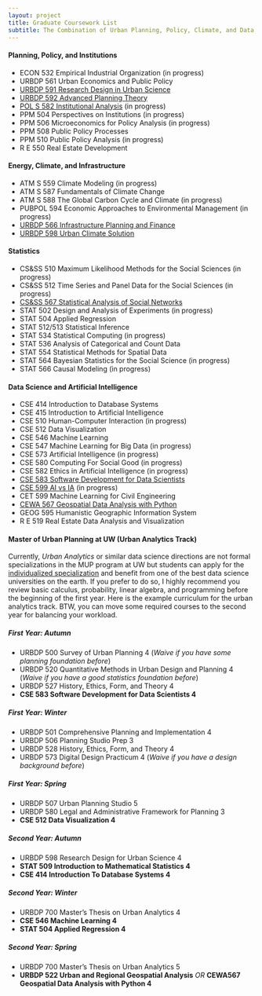 ```yaml
---
layout: project
title: Graduate Coursework List
subtitle: The Combination of Urban Planning, Policy, Climate, and Data Science Course Resources at the University of Washington.
---
```


#### Planning, Policy, and Institutions

- ECON 532 Empirical Industrial Organization (in progress)
- URBDP 561 Urban Economics and Public Policy
- [URBDP 591 Research Design in Urban Science](https://researchdesign.be.uw.edu)
- [URBDP 592 Advanced Planning Theory](https://home.foreveroverhead.cloud/udp592_syllabus.pdf)
- [POL S 582 Institutional Analysis](http://faculty.washington.edu/swhiting/582spr17syl1a.pdf) (in progress)
- PPM 504 Perspectives on Institutions (in progress)
- PPM 506 Microeconomics for Policy Analysis (in progress)
- PPM 508 Public Policy Processes 
- PPM 510 Public Policy Analysis (in progress)
- R E 550 Real Estate Development

#### Energy, Climate, and Infrastructure

- ATM S 559 Climate Modeling (in progress)
- ATM S 587 Fundamentals of Climate Change
- ATM S 588 The Global Carbon Cycle and Climate (in progress)
- PUBPOL 594 Economic Approaches to Environmental Management (in progress)
- [URBDP 566 Infrastructure Planning and Finance](https://uil.be.uw.edu/education/infrastructure-planning-and-finance/)
- [URBDP 598 Urban Climate Solution](https://uil.be.uw.edu/education/urban-climate-solutions/)

#### Statistics

- CS&SS 510 Maximum Likelihood Methods for the Social Sciences (in progress)
- CS&SS 512 Time Series and Panel Data for the Social Sciences (in progress)
- [CS&SS 567 Statistical Analysis of Social Networks](https://thmccormick.github.io/teaching/)
- STAT 502 Design and Analysis of Experiments (in progress)
- STAT 504 Applied Regression
- STAT 512/513 Statistical Inference
- STAT 534 Statistical Computing (in progress)
- STAT 536 Analysis of Categorical and Count Data
- STAT 554 Statistical Methods for Spatial Data
- STAT 564 Bayesian Statistics for the Social Science (in progress)
- STAT 566 Causal Modeling (in progress)

#### Data Science and Artificial Intelligence

- CSE 414 Introduction to Database Systems
- CSE 415 Introduction to Artificial Intelligence
- CSE 510 Human-Computer Interaction (in progress)
- CSE 512 Data Visualization
- CSE 546 Machine Learning
- CSE 547 Machine Learning for Big Data (in progress)
- CSE 573 Artificial Intelligence (in progress)
- CSE 580 Computing For Social Good (in progress)
- CSE 582 Ethics in Artificial Intelligence (in progress)
- [CSE 583 Software Development for Data Scientists](http://uwseds.github.io/syllabus.html)
- [CSE 599 AI vs IA](https://courses.cs.washington.edu/courses/cse599h/23wi/) (in progress)
- CET 599 Machine Learning for Civil Engineering
- [CEWA 567 Geospatial Data Analysis with Python](https://github.com/UW-GDA/gda_course_2020)
- GEOG 595 Humanistic Geographic Information System
- R E 519 Real Estate Data Analysis and Visualization

#### Master of Urban Planning at UW (Urban Analytics Track)

Currently, *Urban Analytics* or similar data science directions are not formal specializations in the MUP program at UW but students can apply for the [individualized specialization](https://urbdp.be.uw.edu/programs/mup-graduate-degree/specializations/) and benefit from one of the best data science universities on the earth. If you prefer to do so, I highly recommend you review basic calculus, probability, linear algebra, and programming before the beginning of the first year. Here is the example curriculum for the urban analytics track. BTW, you can move some required courses to the second year for balancing your workload. 

##### First Year: Autumn

- URBDP 500 Survey of Urban Planning 4 (*Waive if you have some planning foundation before*)
- URBDP 520 Quantitative Methods in Urban Design and Planning 4 (*Waive if you have a good statistics foundation before*)
- URBDP 527 History, Ethics, Form, and Theory 4
- **CSE 583 Software Development for Data Scientists 4**

##### First Year: Winter

- URBDP 501 Comprehensive Planning and Implementation 4
- URBDP 506 Planning Studio Prep 3
- URBDP 528 History, Ethics, Form, and Theory 4
- URBDP 573 Digital Design Practicum 4 (*Waive if you have a design background before*)

##### First Year: Spring

- URBDP 507 Urban Planning Studio 5
- URBDP 580 Legal and Administrative Framework for Planning 3
- **CSE 512 Data Visualization 4**

##### Second Year: Autumn

- URBDP 598 Research Design for Urban Science 4
- **STAT 509 Introduction to Mathematical Statistics 4**
- **CSE 414 Introduction To Database Systems 4**

##### Second Year: Winter

- URBDP 700 Master’s Thesis on Urban Analytics 4
- **CSE 546 Machine Learning 4**
- **STAT 504 Applied Regression 4**

##### Second Year: Spring

- URBDP 700 Master’s Thesis on Urban Analytics 5
- **URBDP 522 Urban and Regional Geospatial Analysis** *OR* **CEWA567 Geospatial Data Analysis with Python 4**